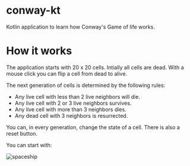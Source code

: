 # conway-kt
Kotlin application to learn how Conway's Game of life works.

# How it works
The application starts with 20 x 20 cells. Intially all cells are dead. With a mouse click you can flip a cell from dead to alive.

The next generation of cells is determined by the following rules:
- Any live cell with less than 2 live neighbors will die.
- Any live cell with 2 or 3 live neighbors survives.
- Any live cell with more than 3 neighbors dies.
- Any dead cell with 3 neighbors is resurrected.

You can, in every generation, change the state of a cell. There is also a reset button.

You can start with: 


![spaceship](https://user-images.githubusercontent.com/57390136/121036438-0c083200-c7af-11eb-83d2-813f5ace820a.PNG)

